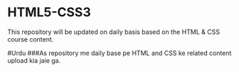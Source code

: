 # HTML5-CSS3
This repository will be updated on daily basis based on the HTML & CSS course content.

#Urdu
###As repository me daily base pe HTML and CSS ke related content upload kia jaie ga.

